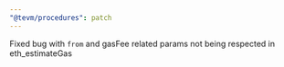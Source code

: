 ```yaml
---
"@tevm/procedures": patch
---
```


Fixed bug with `from` and gasFee related params not being respected in eth_estimateGas
